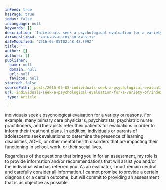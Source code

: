 ```yaml
---
inFeed: true
hasPage: true
inNav: false
inLanguage: null
keywords: []
description: 'Individuals seek a psychological evaluation for a variety of reasons. For example, many primary care physicians, psychiatrists, psychiatric nurse practitioners, and therapists refer their patients for evaluations in order to inform their treatment plans. In addition, individuals or parents of adolescents seek evaluations to determine the presence of learning disabilities, ADHD, or other mental health disorders that are impacting their functioning in school, work, or their social lives. '
datePublished: '2016-05-05T02:48:49.612Z'
dateModified: '2016-05-05T02:48:48.799Z'
title: ''
author: []
authors: []
publisher:
  name: null
  domain: null
  url: null
  favicon: null
starred: false
sourcePath: _posts/2016-05-05-individuals-seek-a-psychological-evaluation-for-a-variety-of.md
url: individuals-seek-a-psychological-evaluation-for-a-variety-of/index.html
_type: Article

---
```

Individuals seek a psychological evaluation for a variety of reasons. For example, many primary care physicians, psychiatrists, psychiatric nurse practitioners, and therapists refer their patients for evaluations in order to inform their treatment plans. In addition, individuals or parents of adolescents seek evaluations to determine the presence of learning disabilities, ADHD, or other mental health disorders that are impacting their functioning in school, work, or their social lives. 

Regardless of the questions that bring you in for an assessment, my role is to provide information and/or recommendations that will assist you and/or the individual who has referred you. As an evaluator, I must remain neutral and carefully consider all information. I cannot promise to provide a certain diagnosis or a certain outcome, but will commit to providing an assessment that is as objective as possible.